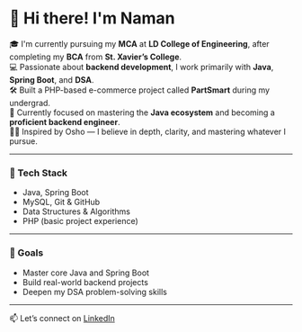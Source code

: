 # 👋 Hi there! I'm Naman

🎓 I'm currently pursuing my **MCA** at **LD College of Engineering**, after completing my **BCA** from **St. Xavier’s College**.  
💻 Passionate about **backend development**, I work primarily with **Java**, **Spring Boot**, and **DSA**.  
🛠️ Built a PHP-based e-commerce project called **PartSmart** during my undergrad.  
🚀 Currently focused on mastering the **Java ecosystem** and becoming a **proficient backend engineer**.  
🧘‍♂️ Inspired by Osho — I believe in depth, clarity, and mastering whatever I pursue.

---

### 🧰 Tech Stack
- Java, Spring Boot
- MySQL, Git & GitHub
- Data Structures & Algorithms
- PHP (basic project experience)

---

### 📌 Goals
- Master core Java and Spring Boot
- Build real-world backend projects
- Deepen my DSA problem-solving skills

---

📫 Let’s connect on [LinkedIn](https://www.linkedin.com)  
